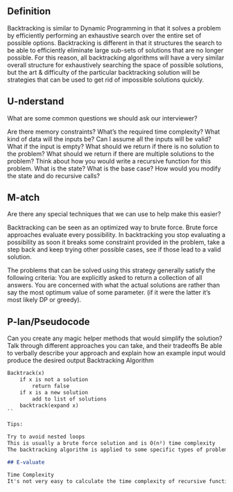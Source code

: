 ## Definition

Backtracking is similar to Dynamic Programming in that it solves a problem by efficiently performing an exhaustive search over the entire set of possible options. Backtracking is different in that it structures the search to be able to efficiently eliminate large sub-sets of solutions that are no longer possible. For this reason, all backtracking algorithms will have a very similar overall structure for exhaustively searching the space of possible solutions, but the art & difficulty of the particular backtracking solution will be strategies that can be used to get rid of impossible solutions quickly.

## U-nderstand

What are some common questions we should ask our interviewer?

Are there memory constraints?
What’s the required time complexity?
What kind of data will the inputs be?
Can I assume all the inputs will be valid?
What if the input is empty?
What should we return if there is no solution to the problem?
What should we return if there are multiple solutions to the problem?
Think about how you would write a recursive function for this problem. What is the state? What is the base case? How would you modify the state and do recursive calls?

## M-atch

Are there any special techniques that we can use to help make this easier?

Backtracking can be seen as an optimized way to brute force. Brute force approaches evaluate every possibility. In backtracking you stop evaluating a possibility as soon it breaks some constraint provided in the problem, take a step back and keep trying other possible cases, see if those lead to a valid solution.

The problems that can be solved using this strategy generally satisfy the following criteria: You are explicitly asked to return a collection of all answers. You are concerned with what the actual solutions are rather than say the most optimum value of some parameter. (if it were the latter it’s most likely DP or greedy).

## P-lan/Pseudocode

Can you create any magic helper methods that would simplify the solution?
Talk through different approaches you can take, and their tradeoffs
Be able to verbally describe your approach and explain how an example input would produce the desired output
Backtracking Algorithm

```markdown
Backtrack(x)
    if x is not a solution
        return false
    if x is a new solution
        add to list of solutions
    backtrack(expand x)
`` 

Tips:

Try to avoid nested loops
This is usually a brute force solution and is O(n²) time complexity
The backtracking algorithm is applied to some specific types of problems. For instance, we can use it to find a feasible solution to a decision problem. It was also found to be very effective for optimization problems.

## E-valuate

Time Complexity
It's not very easy to calculate the time complexity of recursive functions in backtracking. One piece of advice would be to estimate how many possible states the function has, and how much work it does in each state.